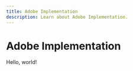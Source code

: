```yaml
---
title: Adobe Implementation
description: Learn about Adobe Implementation.
---
```


# Adobe Implementation

Hello, world!
